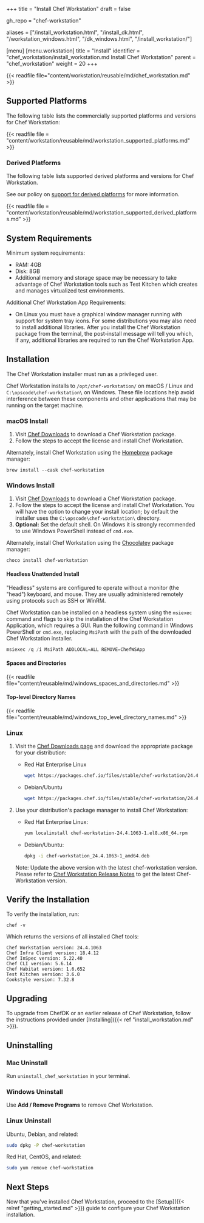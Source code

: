 +++
title = "Install Chef Workstation"
draft = false

gh_repo = "chef-workstation"

aliases = ["/install_workstation.html", "/install_dk.html", "/workstation_windows.html", "/dk_windows.html", "/install_workstation/"]

[menu]
  [menu.workstation]
    title = "Install"
    identifier = "chef_workstation/install_workstation.md Install Chef Workstation"
    parent = "chef_workstation"
    weight = 20
+++
<!-- markdownlint-disable-file MD033 -->

{{< readfile file="content/workstation/reusable/md/chef_workstation.md" >}}

## Supported Platforms

The following table lists the commercially supported platforms and versions for Chef Workstation:

{{< readfile file = "content/workstation/reusable/md/workstation_supported_platforms.md" >}}

### Derived Platforms

The following table lists supported derived platforms and versions for Chef Workstation.

See our policy on [support for derived platforms](/platforms/#support-for-derived-platforms) for more information.

{{< readfile file = "content/workstation/reusable/md/workstation_supported_derived_platforms.md" >}}

## System Requirements

Minimum system requirements:

- RAM: 4GB
- Disk: 8GB
- Additional memory and storage space may be necessary to take advantage of Chef Workstation tools such as Test Kitchen which creates and manages virtualized test environments.

Additional Chef Workstation App Requirements:

- On Linux you must have a graphical window manager running with support for system tray icons. For some distributions you may also need to install additional libraries. After you install the Chef Workstation package from the terminal, the post-install message will tell you which, if any, additional libraries are required to run the Chef Workstation App.

## Installation

The Chef Workstation installer must run as a privileged user.

Chef Workstation installs to `/opt/chef-workstation/` on macOS / Linux
and `C:\opscode\chef-workstation\` on Windows. These file locations
help avoid interference between these components and other
applications that may be running on the target machine.

### macOS Install

1. Visit [Chef Downloads](https://www.chef.io/downloads) to download a Chef Workstation package.
1. Follow the steps to accept the license and install Chef Workstation.

Alternately, install Chef Workstation using the [Homebrew](https://brew.sh/) package manager:

`brew install --cask chef-workstation`

### Windows Install

1. Visit [Chef Downloads](https://www.chef.io/downloads) to download a Chef Workstation package.
1. Follow the steps to accept the license and install Chef Workstation. You will have the option to change your install location; by default the installer uses the `C:\opscode\chef-workstation\` directory.
1. **Optional:** Set the default shell. On Windows it is strongly recommended to use Windows PowerShell instead of `cmd.exe`.

Alternately, install Chef Workstation using the [Chocolatey](https://chocolatey.org/) package manager:

`choco install chef-workstation`

#### Headless Unattended Install

"Headless" systems are configured to operate without a monitor (the "head") keyboard, and mouse. They are usually administered remotely using protocols such as SSH or WinRM.

Chef Workstation can be installed on a headless system using the `msiexec` command and flags to skip the installation of the Chef Workstation Application, which requires a GUI. Run the following command in Windows PowerShell or `cmd.exe`, replacing `MsiPath` with the path of the downloaded Chef Workstation installer.

```powershell
msiexec /q /i MsiPath ADDLOCAL=ALL REMOVE=ChefWSApp
```

#### Spaces and Directories

{{< readfile file="content/reusable/md/windows_spaces_and_directories.md" >}}

#### Top-level Directory Names

{{< readfile file="content/reusable/md/windows_top_level_directory_names.md" >}}

### Linux

1. Visit the [Chef Downloads page](https://www.chef.io/downloads) and download the appropriate package for your distribution:

    - Red Hat Enterprise Linux

      ```bash
      wget https://packages.chef.io/files/stable/chef-workstation/24.4.1063/el/8/chef-workstation-24.4.1063-1.el8.x86_64.rpm
      ```

    - Debian/Ubuntu

      ``` bash
      wget https://packages.chef.io/files/stable/chef-workstation/24.4.1063/ubuntu/20.04/chef-workstation_24.4.1063-1_amd64.deb
      ```

1. Use your distribution's package manager to install Chef Workstation:
   - Red Hat Enterprise Linux:

        ``` bash
        yum localinstall chef-workstation-24.4.1063-1.el8.x86_64.rpm
        ```

   - Debian/Ubuntu:

        ``` bash
        dpkg -i chef-workstation_24.4.1063-1_amd64.deb
        ```
   Note: Update the above version with the latest chef-workstation version. Please refer to [Chef Workstation Release Notes](https://docs.chef.io/release_notes_workstation/) to get the latest Chef-Workstation version.

## Verify the Installation

To verify the installation, run:

``` shell
chef -v
```

Which returns the versions of all installed Chef tools:

``` shell
Chef Workstation version: 24.4.1063
Chef Infra Client version: 18.4.12
Chef InSpec version: 5.22.40
Chef CLI version: 5.6.14
Chef Habitat version: 1.6.652
Test Kitchen version: 3.6.0
Cookstyle version: 7.32.8
```

## Upgrading

To upgrade from ChefDK or an earlier release of Chef Workstation, follow the instructions provided under [Installing]({{< ref "install_workstation.md" >}}).

## Uninstalling

### Mac Uninstall

Run `uninstall_chef_workstation` in your terminal.

### Windows Uninstall

Use **Add / Remove Programs** to remove Chef Workstation.

### Linux Uninstall

Ubuntu, Debian, and related:

```bash
sudo dpkg -P chef-workstation
```

Red Hat, CentOS, and related:

```bash
sudo yum remove chef-workstation
```

## Next Steps

Now that you've installed Chef Workstation, proceed to the [Setup]({{< relref "getting_started.md" >}}) guide to configure your Chef Workstation installation.

